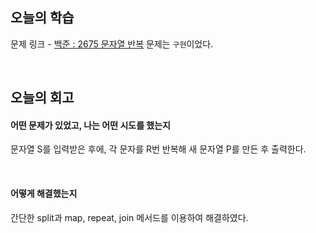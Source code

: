 ## 오늘의 학습
문제 링크 - [백준 : 2675 문자열 반복](https://www.acmicpc.net/problem/2675)
문제는 `구현`이었다.

<br/>

## 오늘의 회고
#### 어떤 문제가 있었고, 나는 어떤 시도를 했는지
문자열 S를 입력받은 후에, 각 문자를 R번 반복해 새 문자열 P를 만든 후 출력한다.

<br/>

#### 어떻게 해결했는지
간단한 split과 map, repeat, join 메서드를 이용하여 해결하였다.

<br/>
